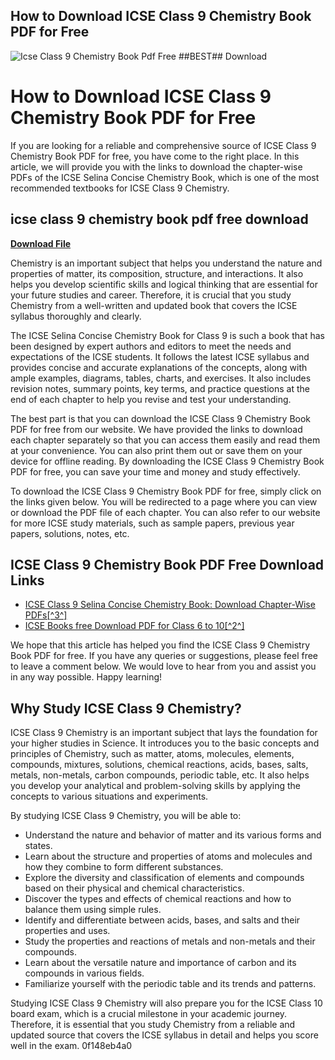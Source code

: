 ## How to Download ICSE Class 9 Chemistry Book PDF for Free

 
![Icse Class 9 Chemistry Book Pdf Free ##BEST## Download](https://encrypted-tbn2.gstatic.com/images?q=tbn:ANd9GcS96Tiq_hr6JcGAhn5h-fShM7lOTyUt9wxOAkBSxusvGl2Yt_q7xtJDVFI)

 
# How to Download ICSE Class 9 Chemistry Book PDF for Free
 
If you are looking for a reliable and comprehensive source of ICSE Class 9 Chemistry Book PDF for free, you have come to the right place. In this article, we will provide you with the links to download the chapter-wise PDFs of the ICSE Selina Concise Chemistry Book, which is one of the most recommended textbooks for ICSE Class 9 Chemistry.
 
## icse class 9 chemistry book pdf free download


[**Download File**](https://www.google.com/url?q=https%3A%2F%2Furluss.com%2F2tKGQ9&sa=D&sntz=1&usg=AOvVaw2TrM766dopXAsh8lv60MBt)

 
Chemistry is an important subject that helps you understand the nature and properties of matter, its composition, structure, and interactions. It also helps you develop scientific skills and logical thinking that are essential for your future studies and career. Therefore, it is crucial that you study Chemistry from a well-written and updated book that covers the ICSE syllabus thoroughly and clearly.
 
The ICSE Selina Concise Chemistry Book for Class 9 is such a book that has been designed by expert authors and editors to meet the needs and expectations of the ICSE students. It follows the latest ICSE syllabus and provides concise and accurate explanations of the concepts, along with ample examples, diagrams, tables, charts, and exercises. It also includes revision notes, summary points, key terms, and practice questions at the end of each chapter to help you revise and test your understanding.
 
The best part is that you can download the ICSE Class 9 Chemistry Book PDF for free from our website. We have provided the links to download each chapter separately so that you can access them easily and read them at your convenience. You can also print them out or save them on your device for offline reading. By downloading the ICSE Class 9 Chemistry Book PDF for free, you can save your time and money and study effectively.
 
To download the ICSE Class 9 Chemistry Book PDF for free, simply click on the links given below. You will be redirected to a page where you can view or download the PDF file of each chapter. You can also refer to our website for more ICSE study materials, such as sample papers, previous year papers, solutions, notes, etc.
 
## ICSE Class 9 Chemistry Book PDF Free Download Links
 
- [ICSE Class 9 Selina Concise Chemistry Book: Download Chapter-Wise PDFs\[^3^\]](https://www.jagranjosh.com/articles/icse-class-9-selina-chemistry-download-chapter-wise-pdfs-1681986651-1)
- [ICSE Books free Download PDF for Class 6 to 10\[^2^\]](https://www.icseboards.com/icse-books/)

We hope that this article has helped you find the ICSE Class 9 Chemistry Book PDF for free. If you have any queries or suggestions, please feel free to leave a comment below. We would love to hear from you and assist you in any way possible. Happy learning!
  
## Why Study ICSE Class 9 Chemistry?
 
ICSE Class 9 Chemistry is an important subject that lays the foundation for your higher studies in Science. It introduces you to the basic concepts and principles of Chemistry, such as matter, atoms, molecules, elements, compounds, mixtures, solutions, chemical reactions, acids, bases, salts, metals, non-metals, carbon compounds, periodic table, etc. It also helps you develop your analytical and problem-solving skills by applying the concepts to various situations and experiments.
 
By studying ICSE Class 9 Chemistry, you will be able to:

- Understand the nature and behavior of matter and its various forms and states.
- Learn about the structure and properties of atoms and molecules and how they combine to form different substances.
- Explore the diversity and classification of elements and compounds based on their physical and chemical characteristics.
- Discover the types and effects of chemical reactions and how to balance them using simple rules.
- Identify and differentiate between acids, bases, and salts and their properties and uses.
- Study the properties and reactions of metals and non-metals and their compounds.
- Learn about the versatile nature and importance of carbon and its compounds in various fields.
- Familiarize yourself with the periodic table and its trends and patterns.

Studying ICSE Class 9 Chemistry will also prepare you for the ICSE Class 10 board exam, which is a crucial milestone in your academic journey. Therefore, it is essential that you study Chemistry from a reliable and updated source that covers the ICSE syllabus in detail and helps you score well in the exam.
 0f148eb4a0
